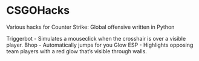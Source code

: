 # CSGOHacks
Various hacks for Counter Strike: Global offensive written in Python

Triggerbot - Simulates a mouseclick when the crosshair is over a visible player. 
Bhop - Automatically jumps for you
Glow ESP - Highlights opposing team players with a red glow that’s visible through walls.
